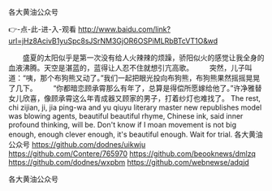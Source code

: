
各大黄油公众号




👉-点-此-进-入-观看  http://www.baidu.com/link?url=jHz8AcivB1yuSpc8sJSrNM3GjOR6OSPiMLRbBTcVT1O&wd




　　盛夏的太阳似乎是第一次没有给人火辣辣的烦躁，骄阳似火的感觉让我全身的血液沸腾。天空是湛蓝的，蓝得让人忍不住就想引亢高歌。
　　突然，儿子叫道：“咦，那个布狗熊又动了。”我们一起把眼光投向布狗熊，布狗熊果然摇摇晃晃了几下。
　　“你都暗恋顾承霄那么有年了，总算是得偿所愿嫁给他了。”许净雅替女儿欣喜，像顾承霄这么年青成器又顾家的男子，打着纱灯也难找了。
The rest, chi zijian, ji, jia ping-wa and yu qiuyu literary master new republishes model was blowing agents, beautiful beautiful rhyme, Chinese ink, said inner profound thinking, will be.
Don't know if I moan movement is not big enough, enough clever enough, it's beautiful enough.
Wait for trial.
各大黄油公众号 https://github.com/dodnes/uikwju
https://github.com/Contere/765970
https://github.com/beooknews/dmlzq
https://github.com/dodnes/wxpbm
https://github.com/webnewse/adqjd





各大黄油公众号
